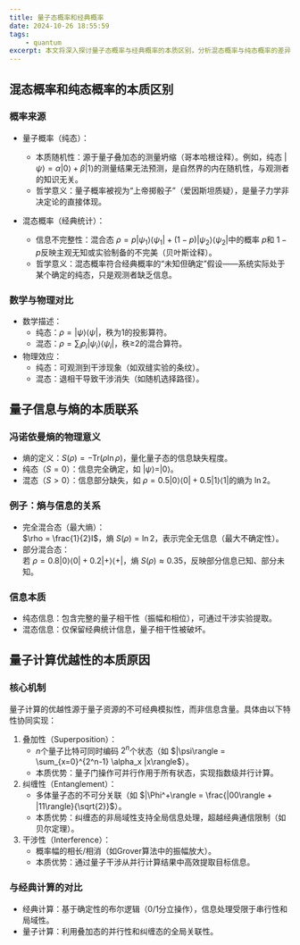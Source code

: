 ```yaml
---
title: 量子态概率和经典概率
date: 2024-10-26 18:55:59
tags:
    - quantum
excerpt: 本文将深入探讨量子态概率与经典概率的本质区别，分析混态概率与纯态概率的差异，并阐明量子信息与熵的关系，以及量子计算优越性的本质。
---
```


## 混态概率和纯态概率的本质区别

### 概率来源
- 量子概率（纯态）：  
  - 本质随机性：源于量子叠加态的测量坍缩（哥本哈根诠释）。例如，纯态 $|\psi\rangle = \alpha|0\rangle + \beta|1\rangle$的测量结果无法预测，是自然界的内在随机性，与观测者的知识无关。  
  - 哲学意义：量子概率被视为“上帝掷骰子”（爱因斯坦质疑），是量子力学非决定论的直接体现。  

- 混态概率（经典统计）：  
  - 信息不完整性：混合态 $\rho = p|\psi_1\rangle\langle\psi_1| + (1-p)|\psi_2\rangle\langle\psi_2|$中的概率 $p$和 $1-p$反映主观无知或实验制备的不完美（贝叶斯诠释）。  
  - 哲学意义：混态概率符合经典概率的“未知但确定”假设——系统实际处于某个确定的纯态，只是观测者缺乏信息。

### 数学与物理对比
- 数学描述：  
  - 纯态：$\rho = |\psi\rangle\langle\psi|$，秩为1的投影算符。  
  - 混态：$\rho = \sum_i p_i |\psi_i\rangle\langle\psi_i|$，秩≥2的混合算符。  
- 物理效应：  
  - 纯态：可观测到干涉现象（如双缝实验的条纹）。  
  - 混态：退相干导致干涉消失（如随机选择路径）。



## 量子信息与熵的本质联系

### 冯诺依曼熵的物理意义
- 熵的定义：$S(\rho) = -\text{Tr}(\rho \ln \rho)$，量化量子态的信息缺失程度。  
- 纯态（$S=0$）：信息完全确定，如 $|\psi\rangle = |0\rangle$。  
- 混态（$S>0$）：信息部分缺失，如 $\rho = 0.5|0\rangle\langle 0| + 0.5|1\rangle\langle 1|$的熵为 $\ln 2$。

### 例子：熵与信息的关系
- 完全混合态（最大熵）：  
  $\rho = \frac{1}{2}I$，熵 $S(\rho) = \ln 2$，表示完全无信息（最大不确定性）。  
- 部分混合态：  
  若 $\rho = 0.8|0\rangle\langle 0| + 0.2|+\rangle\langle +|$，熵 $S(\rho) \approx 0.35$，反映部分信息已知、部分未知。

### 信息本质
- 纯态信息：包含完整的量子相干性（振幅和相位），可通过干涉实验提取。  
- 混态信息：仅保留经典统计信息，量子相干性被破坏。


## 量子计算优越性的本质原因

### 核心机制
量子计算的优越性源于量子资源的不可经典模拟性，而非信息含量。具体由以下特性协同实现：  
1. 叠加性（Superposition）：  
   - $n$个量子比特可同时编码 $2^n$个状态（如 $|\psi\rangle = \sum_{x=0}^{2^n-1} \alpha_x |x\rangle$）。  
   - 本质优势：量子门操作可并行作用于所有状态，实现指数级并行计算。  
2. 纠缠性（Entanglement）：  
   - 多体量子态的不可分关联（如 $|\Phi^+\rangle = \frac{|00\rangle + |11\rangle}{\sqrt{2}}$）。  
   - 本质优势：纠缠态的非局域性支持全局信息处理，超越经典通信限制（如贝尔定理）。  
3. 干涉性（Interference）：  
   - 概率幅的相长/相消（如Grover算法中的振幅放大）。  
   - 本质优势：通过量子干涉从并行计算结果中高效提取目标信息。

### 与经典计算的对比
- 经典计算：基于确定性的布尔逻辑（0/1分立操作），信息处理受限于串行性和局域性。  
- 量子计算：利用叠加态的并行性和纠缠态的全局关联性。
  